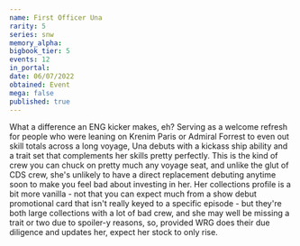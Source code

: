 ```yaml
---
name: First Officer Una
rarity: 5
series: snw
memory_alpha:
bigbook_tier: 5
events: 12
in_portal:
date: 06/07/2022
obtained: Event
mega: false
published: true
---
```


What a difference an ENG kicker makes, eh? Serving as a welcome refresh for people who were leaning on Krenim Paris or Admiral Forrest to even out skill totals across a long voyage, Una debuts with a kickass ship ability and a trait set that complements her skills pretty perfectly. This is the kind of crew you can chuck on pretty much any voyage seat, and unlike the glut of CDS crew, she's unlikely to have a direct replacement debuting anytime soon to make you feel bad about investing in her. Her collections profile is a bit more vanilla - not that you can expect much from a show debut promotional card that isn't really keyed to a specific episode - but they're both large collections with a lot of bad crew, and she may well be missing a trait or two due to spoiler-y reasons, so, provided WRG does their due diligence and updates her, expect her stock to only rise.
